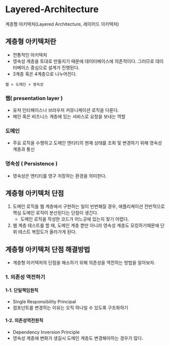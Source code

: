 # Layered-Architecture
계층형 아키텍처(Layered Architecture, 레이어드 아키텍처)

## 계층형 아키텍처란 ##
- 전통적인 아키텍처
- 영속성 계층을 토대로 만들지기 때문에 데이터베이스에 의존적이다. 그러므로 데이터베이스 중심으로 설계가 진행된다.
- 3계층 혹은 4계층으로 나누어진다.

````
웹 > 도메인 > 영속성
````

### 웹( presentation layer ) ###
- 유저 인터페이스나 브라우저 커뮤니케이션 로직을 다룬다.
- 메인 혹은 비즈니스 계층에 있는 서비스로 요청을 보내는 역할

### 도메인 ###
- 주요 로직을 수행하고 도메인 엔티티의 현재 상태를 조회 및 변경하기 위해 영속성 계층과 통신

### 영속성 ( Persistence ) ###
- 영속성은 엔티티를 영구 저장하는 환경을 의미한다.

## 계층형 아키텍처 단점 ##
1. 도메인 로직을 웹 계층에서 구현하는 일이 빈번해질 경우, 애플리케이션 전반적으로 핵심 도메인 로직이 분산된다는 단점이 생긴다.
    - 도메인 로직을 작성한 코드가 어느곳에 있는지 찾기 어렵다.
2. 웹 계층 테스트를 할 때, 도메인 계층 뿐만 아니라 영속성 계층도 모킹하기때문에 단위 테스트 복잡도가 올라가게 된다.


## 계층형 아키텍처 단점 해결방법 ##
- 계층형 아키텍처의 단점을 해소하기 위해 의존성을 역전하는 방법을 알아보자.

### 1. 의존성 역전하기 ###

#### 1-1. 단일책임원칙 ####
- Single Responsibility Principal
- 컴포넌트를 변경하는 이유는 오직 하나일 수 있도록 구조화하기

#### 1-2. 의존성역전원칙 ####
- Dependency Inversion Principle
- 영속성 계층에 변화가 생길시 도메인 계층도 변경해야하는 경우가 많다.
